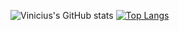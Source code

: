 ![Vinicius's GitHub stats](https://github-readme-stats.vercel.app/api?username=vini2932&show_icons=true&bg_color=00000000)
[![Top Langs](https://github-readme-stats.vercel.app/api/top-langs/?username=anuraghazra&langs_count=8)](https://github.com/anuraghazra/github-readme-stats)

